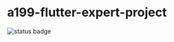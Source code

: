 # a199-flutter-expert-project
![status badge](https://api.codemagic.io/apps/621e0a75bc3d3d47198516bd/621e0a75bc3d3d47198516bc/status_badge.svg)
